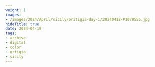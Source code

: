```yaml
---
weight: 1
images:
- /images/2024/April/sicily/oritigia-day-1/20240418-P1070555.jpg
hideTitle: true
date: 2024-04-19
tags:
- archive
- digital
- color
- ortigia
- sicily
---
```


